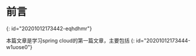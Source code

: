 # 前言
{: id="20201012173442-eqhdhmr"}

本篇文章是学习spring cloud的第一篇文章，主要包括
{: id="20201012173444-w1uose0"}
